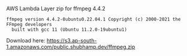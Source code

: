 AWS Lambda Layer zip for ffmpeg 4.4.2
```
ffmpeg version 4.4.2-0ubuntu0.22.04.1 Copyright (c) 2000-2021 the FFmpeg developers
  built with gcc 11 (Ubuntu 11.2.0-19ubuntu1)
```

Download here: https://s3.ap-south-1.amazonaws.com/public.shubhamp.dev/ffmpeg.zip

